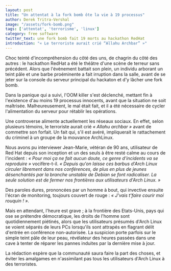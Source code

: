 ```yaml
---
layout: post
title: "Un attentat à la fork bomb ôte la vie à 19 processus"
author: Derek Tritra-Vershal
image: "/assets/fork-bomb.png"
tags: ['attentat', 'terrorisme', 'linux']
category: free software
twitter_text: une fork bomb fait 19 morts au hackathon RedHat
introduction: "« Le terroriste aurait crié “Allahu Archbar” »"
---
```


Choc teinté d'incompréhension du côté des uns, de chagrin du côté des autres :
le hackathon RedHat a été le théâtre d'une scène de terreur sans précédent.
Alors que l'évènement battait son plein, un individu arborant un teint pâle
et une barbe proéminente a fait irruption dans la salle, avant de se jeter
sur la console du serveur principal du hackaton et d'y lâcher une fork bomb.

Dans la panique qui a suivi, l'OOM killer s'est déclenché, mettant fin à
l'existence d'au moins 19 processus innocents, avant que la situation ne
soit maîtrisée. Malheureusement, le mal était fait, et il a été nécessaire
de cycler l'alimentation du serveur pour rétablir les opérations.

Une controverse alimente actuellement les réseaux sociaux. En effet,
selon plusieurs témoins, le terroriste aurait crié *« Allahu archbar »* 
avant de commettre son forfait. Un fait qui, s'il est avéré, impliquerait
le rattachement du criminel à un groupe de la mouvance ArchLinux.

Nous avons pu interviewer Jean-Marie, vétéran de 90 ans, utilisateur de Red Hat
depuis son inception et un des seuls à être resté calme au cours de l'incident :
*« Pour moi ça ne fait aucun doute, ce genre d'incidents va se reproduire »*
vocifère-t-il. *« Depuis qu'on laisse ces barbus d'Arch Linux circuler librement
dans nos conférences, de plus en plus de jeunes désenchantés par la branche
unstable de Debian se font radicaliser. La seule solution est de fermer nos
frontières aux utilisateurs d'Arch Linux. »*

Des paroles dures, prononcées par un homme à bout, qui invective ensuite
l'écran de monitoring, toujours couvert de rouge : 
*« J'vais t'faire courir moi rouquin ! »*.

Mais en attendant, l'heure est grave ; à la frontière des Etats-Unis, 
pays qui ose se prétendre démocratique, les droits de l'homme sont
quotidiennement piétinés, alors que les utilisateurs présumés d'Arch Linux
se voient séparés de leurs PCs lorsqu'ils sont attrapés en
flagrant délit d'entrée en conférence non-autorisée. La suspicion porte
parfois sur le simple teint pâle de leur peau, révélateur des heures
passées dans une cave à tenter de réparer les pannes induites par la dernière
mise à jour.

La rédaction espère que la communauté saura faire la part des choses,
et éviter les amalgames en n'assimilant pas tous les utilisateurs
d'Arch Linux à des terroristes.
